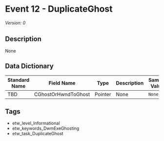 # Event 12 - DuplicateGhost
###### Version: 0

## Description
None

## Data Dictionary
|Standard Name|Field Name|Type|Description|Sample Value|
|---|---|---|---|---|
|TBD|CGhostOrHwndToGhost|Pointer|None|`None`|

## Tags
* etw_level_Informational
* etw_keywords_DwmExeGhosting
* etw_task_DuplicateGhost